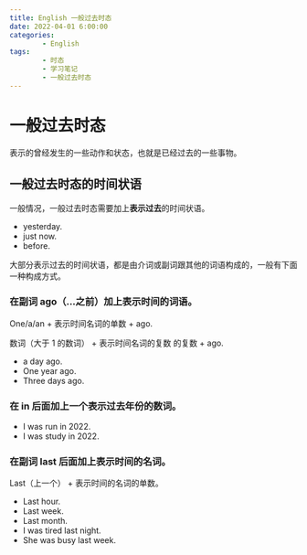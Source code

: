 ```yaml
---
title: English 一般过去时态
date: 2022-04-01 6:00:00
categories:
        - English
tags:
        - 时态
        - 学习笔记
        - 一般过去时态
---
```


# 一般过去时态

表示的曾经发生的一些动作和状态，也就是已经过去的一些事物。

## 一般过去时态的时间状语

一般情况，一般过去时态需要加上**表示过去**的时间状语。

- yesterday.
- just now.
- before.

大部分表示过去的时间状语，都是由介词或副词跟其他的词语构成的，一般有下面一种构成方式。

### 在副词 ago（...之前）加上表示时间的词语。

One/a/an + 表示时间名词的单数 + ago.

数词（大于 1 的数词） + 表示时间名词的复数 的复数 + ago.

- a day ago.
- One year ago.
- Three days ago.

### 在 in 后面加上一个表示过去年份的数词。

- I was run in 2022.
- I was study in 2022.

### 在副词 last 后面加上表示时间的名词。

Last（上一个） + 表示时间的名词的单数。

- Last hour.
- Last week.
- Last month.
- I was tired last night.
- She was busy last week.
